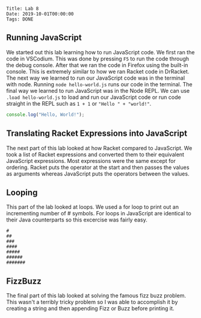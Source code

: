     Title: Lab 8
    Date: 2019-10-01T00:00:00
    Tags: DONE

## Running JavaScript

We started out this lab learning how to run JavaScript code. We first ran the code in VSCodium. This was done by pressing `F5` to run the code through the debug console. After that we ran the code in Firefox using the built-in console. This is extremely similar to how we ran Racket code in DrRacket. The next way we learned to run our JavaScript code was in the terminal with node. Running `node hello-world.js` runs our code in the terminal. The final way we learned to run JavaScript was in the Node REPL. We can use `.load hello-world.js` to load and run our JavaScript code or run code straight in the REPL such as `1 + 1` or `"Hello " + "world!"`.

```javascript
console.log("Hello, World!");
```

## Translating Racket Expressions into JavaScript

The next part of this lab looked at how Racket compared to JavaScript. We took a list of Racket expressions and converted them to their equivalent JavaScript expressions. Most expressions were the same except for ordering. Racket puts the operator at the start and then passes the values as arguments  whereas JavaScript puts the operators between the values.

## Looping

This part of the lab looked at loops. We used a for loop to print out an incrementing number of # symbols. For loops in JavaScript are identical to their Java counterparts so this excercise was fairly easy.

```
#
##
###
####
#####
######
#######
```

## FizzBuzz

The final part of this lab looked at solving the famous fizz buzz problem. This wasn't a terribly tricky problem so I was able to accomplish it by creating a string and then appending Fizz or Buzz before printing it.
